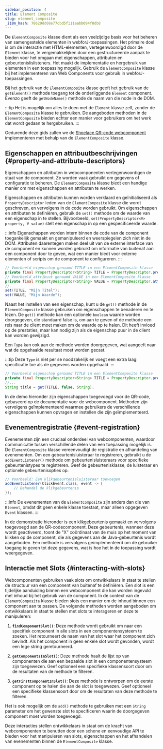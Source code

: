 ```yaml
---
sidebar_position: 4
title: Element Composite
slug: element_composite
_i18n_hash: 78629dd08e77cbd5f111aabb094f8db8
---
```

<DocChip chip='since' label='23.06' />
<JavadocLink type="foundation" location="com/webforj/component/element/ElementComposite" top='true'/>

De `ElementComposite` klasse dient als een veelzijdige basis voor het beheren van samengestelde elementen in webforJ-toepassingen. Het primaire doel is om de interactie met HTML-elementen, vertegenwoordigd door de `Element` klasse, te vergemakkelijken door een gestructureerde aanpak te bieden voor het omgaan met eigenschappen, attributen en gebeurtenislislisteners. Het maakt de implementatie en hergebruik van elementen in een toepassing mogelijk. Gebruik de `ElementComposite` klasse bij het implementeren van Web Components voor gebruik in webforJ-toepassingen.

Bij het gebruik van de `ElementComposite` klasse geeft het gebruik van de `getElement()` methode toegang tot de onderliggende `Element` component. Evenzo geeft de `getNodeName()` methode de naam van die node in de DOM.

:::tip
Het is mogelijk om alles te doen met de `Element` klasse zelf, zonder de `ElementComposite` klasse te gebruiken. De aangeboden methoden in de `ElementComposite` bieden echter een manier voor gebruikers om het werk dat wordt gedaan te hergebruiken. 
:::

Gedurende deze gids zullen we de [Shoelace QR-code webcomponent](https://shoelace.style/components/qr-code) implementeren met behulp van de `ElementComposite` klasse.

<ComponentDemo 
path='/webforj/qrdemo?' 
javaE='https://raw.githubusercontent.com/webforj/webforj-documentation/refs/heads/main/src/main/java/com/webforj/samples/views/elementcomposite/QRDemoView.java'
height='175px'
/>

## Eigenschappen en attribuutbeschrijvingen {#property-and-attribute-descriptors}

Eigenschappen en attributen in webcomponenten vertegenwoordigen de staat van de component. Ze worden vaak gebruikt om gegevens of configuratie te beheren. De `ElementComposite` klasse biedt een handige manier om met eigenschappen en attributen te werken.

Eigenschappen en attributen kunnen worden verklaard en geïnitialiseerd als `PropertyDescriptor` leden van de `ElementComposite` klasse die wordt geschreven, en vervolgens in de code worden gebruikt. Om eigenschappen en attributen te definiëren, gebruik de `set()` methode om de waarde van een eigenschap in te stellen. Bijvoorbeeld, `set(PropertyDescriptor<V> property, V value)` stelt een eigenschap in op een gespecificeerde waarde.

:::info
Eigenschappen worden intern binnen de code van de component toegankelijk gemaakt en gemanipuleerd en weerspiegelen zich niet in de DOM. Attributen daarentegen maken deel uit van de externe interface van de component en kunnen worden gebruikt om informatie van buitenaf aan een component door te geven, wat een manier biedt voor externe elementen of scripts om de component te configureren.
:::

```java
// Voorbeeld eigenschap genaamd TITLE in een ElementComposite klasse
private final PropertyDescriptor<String> TITLE = PropertyDescriptor.property("title", "");
// Voorbeeld attribuut genaamd VALUE in een ElementComposite klasse
private final PropertyDescriptor<String> VALUE = PropertyDescriptor.attribute("value", "");
//...
set(TITLE, "Mijn Titel");
set(VALUE, "Mijn Waarde");
```

Naast het instellen van een eigenschap, kunt u de `get()` methode in de `ElementComposite` klasse gebruiken om eigenschappen te benaderen en te lezen. De `get()` methode kan een optionele `boolean` waarde worden doorgegeven, die standaard false is, om aan te geven of de methode een reis naar de client moet maken om de waarde op te halen. Dit heeft invloed op de prestaties, maar kan nodig zijn als de eigenschap puur in de client kan worden gewijzigd.

Een `Type` kan ook aan de methode worden doorgegeven, wat aangeeft naar wat de opgehaalde resultaat moet worden gecast.

:::tip
Deze `Type` is niet per se noodzakelijk en voegt een extra laag specificatie toe als de gegevens worden opgehaald.
:::

```java
// Voorbeeld eigenschap genaamd TITLE in een ElementComposite klasse
private final PropertyDescriptor<String> TITLE = PropertyDescriptor.property("title", "");
//...
String title = get(TITLE, false, String);
```

In de demo hieronder zijn eigenschappen toegevoegd voor de QR-code, gebaseerd op de documentatie voor de webcomponent. Methoden zijn vervolgens geïmplementeerd waarmee gebruikers de verschillende eigenschappen kunnen opvragen en instellen die zijn geïmplementeerd.

<ComponentDemo 
path='/webforj/qrproperties?' 
javaE='https://raw.githubusercontent.com/webforj/webforj-documentation/refs/heads/main/src/main/java/com/webforj/samples/views/elementcomposite/QRPropertiesView.java'
height='250px'
/>

## Evenementregistratie {#event-registration}

Evenementen zijn een cruciaal onderdeel van webcomponenten, waardoor communicatie tussen verschillende delen van een toepassing mogelijk is. De `ElementComposite` klasse vereenvoudigt de registratie en afhandeling van evenementen. Om een gebeurtenisluisteraar te registreren, gebruikt u de `addEventListener()` methode om gebeurtenisluisteraars voor specifieke gebeurtenistypes te registreren. Geef de gebeurtenisklasse, de luisteraar en optionele gebeurtenisopties op.

```java
// Voorbeeld: Een klikgebeurtenisluisteraar toevoegen
addEventListener(ClickEvent.class, event -> {
    // Behandel de klikgebeurtenis
});
```

:::info
De evenementen van de `ElementComposite` zijn anders dan die van `Element`, omdat dit geen enkele klasse toestaat, maar alleen opgegeven `Event` klassen.
:::

In de demonstratie hieronder is een klikgebeurtenis gemaakt en vervolgens toegevoegd aan de QR-codecomponent. Deze gebeurtenis, wanneer deze wordt geactiveerd, toont de "X" coördinaat van de muis op het moment van klikken op de component, die als gegevens aan de Java-gebeurtenis wordt aangeboden. Een methode is vervolgens geïmplementeerd om de gebruiker toegang te geven tot deze gegevens, wat is hoe het in de toepassing wordt weergegeven.

<ComponentDemo 
path='/webforj/qrevent?' 
javaE='https://raw.githubusercontent.com/webforj/webforj-documentation/refs/heads/main/src/main/java/com/webforj/samples/views/elementcomposite/QREventView.java'
height='300px'
/>

## Interactie met Slots {#interacting-with-slots}

Webcomponenten gebruiken vaak slots om ontwikkelaars in staat te stellen de structuur van een component van buitenaf te definiëren. Een slot is een tijdelijke aanduiding binnen een webcomponent die kan worden ingevuld met inhoud bij het gebruik van de component. In de context van de `ElementComposite` klasse bieden slots een manier om de inhoud binnen een component aan te passen. De volgende methoden worden aangeboden om ontwikkelaars in staat te stellen met slots te interageren en deze te manipuleren:

1. **`findComponentSlot()`**: Deze methode wordt gebruikt om naar een specifiek component in alle slots in een componentensysteem te zoeken. Het retourneert de naam van het slot waar het component zich bevindt. Als het component in geen enkele slot wordt gevonden, wordt een lege string geretourneerd.

2. **`getComponentsInSlot()`**: Deze methode haalt de lijst op van componenten die aan een bepaalde slot in een componentensysteem zijn toegewezen. Geef optioneel een specifieke klassensoort door om de resultaten van de methode te filteren.

3. **`getFirstComponentInSlot()`**: Deze methode is ontworpen om de eerste component op te halen die aan de slot is toegewezen. Geef optioneel een specifieke klassensoort door om de resultaten van deze methode te filteren.

Het is ook mogelijk om de `add()` methode te gebruiken met een `String` parameter om het gewenste slot te specificeren waarin de doorgegeven component moet worden toegevoegd.

Deze interacties stellen ontwikkelaars in staat om de kracht van webcomponenten te benutten door een schone en eenvoudige API te bieden voor het manipuleren van slots, eigenschappen en het afhandelen van evenementen binnen de `ElementComposite` klasse.
